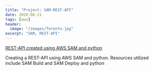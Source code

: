 ```yaml
---
title: "Project: SAM-REST-API"
date: 2020-06-21
tags: [aws]
header:
  image: "/images/Toronto.jpg"
excerpt: "SAM, REST-API"
---
```


[REST-API created using AWS SAM and python](https://github.com/cheonu/REST-APIv1)

Creating a REST-API using AWS SAM and python. Resources utilized include SAM Build and SAM Deploy and python
